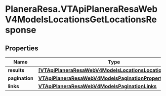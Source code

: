 # PlaneraResa.VTApiPlaneraResaWebV4ModelsLocationsGetLocationsResponse

## Properties

Name | Type | Description | Notes
------------ | ------------- | ------------- | -------------
**results** | [**[VTApiPlaneraResaWebV4ModelsLocationsLocationApiModel]**](VTApiPlaneraResaWebV4ModelsLocationsLocationApiModel.md) | The results. | [optional] 
**pagination** | [**VTApiPlaneraResaWebV4ModelsPaginationProperties**](VTApiPlaneraResaWebV4ModelsPaginationProperties.md) |  | [optional] 
**links** | [**VTApiPlaneraResaWebV4ModelsPaginationLinks**](VTApiPlaneraResaWebV4ModelsPaginationLinks.md) |  | [optional] 



